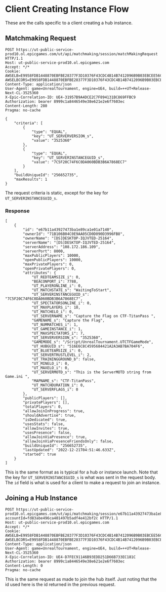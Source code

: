 # Client Creating Instance Flow

These are the calls specific to a client creating a hub instance.

## Matchmaking Request

```
POST https://ut-public-service-prod10.ol.epicgames.com/ut/api/matchmaking/session/matchMakingRequest HTTP/1.1
Host: ut-public-service-prod10.ol.epicgames.com
Accept: */*
Cookie: AWSELB=E9958FDB1448870EBFBE28377F3D10376F43CDC4B14B7412096B9B03EBCEE56C4051F02C0839B49802B60CF8413BEE9CF0EE52960FC45D37FCCE1689E8CE7AEE49558F7C5C; AWSELBCORS=E9958FDB1448870EBFBE28377F3D10376F43CDC4B14B7412096B9B03EBCEE56C4051F02C0839B49802B60CF8413BEE9CF0EE52960FC45D37FCCE1689E8CE7AEE49558F7C5C
Content-Type: application/json
User-Agent: game=UnrealTournament, engine=UE4, build=++UT+Release-Next-CL-3525360
X-Epic-Correlation-ID: UE4-31957B9A4DCE2C7F894131BC869FFBC9
Authorization: bearer 8999c1a8446549e38e621e2e6f7603ec
Content-Length: 280
Pragma: no-cache

{
	"criteria": [
		{
			"type": "EQUAL",
			"key": "UT_SERVERVERSION_s",
			"value": "3525360"
		},
		{
			"type": "EQUAL",
			"key": "UT_SERVERINSTANCEGUID_s",
			"value": "7C5F20C74F6C0DA060BDB3B6A7868EC7"
		}
	],
	"buildUniqueId": "256652735",
	"maxResults": 1
}
```

The request criteria is static, except for the key for `UT_SERVERINSTANCEGUID_s`.

### Response

```
[
	{
		"id": "e67b11a43927473ba1e89ca1e01a7140",
		"ownerId": "71B106B04C0E9AA05CD0D090D3996FB8",
		"ownerName": "[DS]DESKTOP-IQJVTED-25164",
		"serverName": "[DS]DESKTOP-IQJVTED-25164",
		"serverAddress": "108.172.186.109",
		"serverPort": 8000,
		"maxPublicPlayers": 10000,
		"openPublicPlayers": 10000,
		"maxPrivatePlayers": 0,
		"openPrivatePlayers": 0,
		"attributes": {
			"UT_REDTEAMSIZE_i": 0,
			"BEACONPORT_i": 7788,
			"UT_PLAYERONLINE_i": 0,
			"UT_MATCHSTATE_s": "WaitingToStart",
			"UT_SERVERINSTANCEGUID_s": "7C5F20C74F6C0DA060BDB3B6A7868EC7",
			"UT_SPECTATORSONLINE_i": 0,
			"UT_MAXPLAYERS_i": 10,
			"UT_MATCHELO_i": 0,
			"UT_SERVERNAME_s": "Capture the Flag on CTF-TitanPass ",
			"GAMENAME_s": "Capture the Flag",
			"UT_NUMMATCHES_i": 1,
			"UT_GAMEINSTANCE_i": 1,
			"UT_MAXSPECTATORS_i": 7,
			"UT_SERVERVERSION_s": "3525360",
			"GAMEMODE_s": "/Script/UnrealTournament.UTCTFGameMode",
			"UT_HUBGUID_s": "516E6C8C4595684421A2A3AB7BA704F6",
			"UT_BLUETEAMSIZE_i": 0,
			"UT_SERVERTRUSTLEVEL_i": 2,
			"UT_TRAININGGROUND_b": false,
			"UT_MINELO_i": 0,
			"UT_MAXELO_i": 0,
			"UT_SERVERMOTD_s": "This is the ServerMOTD string from Game.ini ",
			"MAPNAME_s": "CTF-TitanPass",
			"UT_MATCHDURATION_i": 0,
			"UT_SERVERFLAGS_i": 0
		},
		"publicPlayers": [],
		"privatePlayers": [],
		"totalPlayers": 0,
		"allowJoinInProgress": true,
		"shouldAdvertise": true,
		"isDedicated": true,
		"usesStats": false,
		"allowInvites": true,
		"usesPresence": false,
		"allowJoinViaPresence": true,
		"allowJoinViaPresenceFriendsOnly": false,
		"buildUniqueId": "256652735",
		"lastUpdated": "2022-12-21T04:51:46.633Z",
		"started": true
	}
]
```

This is the same format as is typical for a hub or instance launch. Note that the key for
`UT_SERVERINSTANCEGUID_s` is what was sent in the request body. The `id` field is what is
used for a client to make a request to join an instance.

## Joining a Hub Instance

```
POST https://ut-public-service-prod10.ol.epicgames.com/ut/api/matchmaking/session/e67b11a43927473ba1e89ca1e01a7140/join?accountId=fd83abe496ca401497b5adf4e412bf2c HTTP/1.1
Host: ut-public-service-prod10.ol.epicgames.com
Accept: */*
Cookie: AWSELB=E9958FDB1448870EBFBE28377F3D10376F43CDC4B14B7412096B9B03EBCEE56C4051F02C0839B49802B60CF8413BEE9CF0EE52960FC45D37FCCE1689E8CE7AEE49558F7C5C; AWSELBCORS=E9958FDB1448870EBFBE28377F3D10376F43CDC4B14B7412096B9B03EBCEE56C4051F02C0839B49802B60CF8413BEE9CF0EE52960FC45D37FCCE1689E8CE7AEE49558F7C5C
Content-Type: application/json
User-Agent: game=UnrealTournament, engine=UE4, build=++UT+Release-Next-CL-3525360
X-Epic-Correlation-ID: UE4-D7FEC91146B93EDD251D66B733EC181C
Authorization: bearer 8999c1a8446549e38e621e2e6f7603ec
Content-Length: 0
Pragma: no-cache
```

This is the same request as made to join the hub itself. Just noting that the id used here is the id
returned in the previous request.
